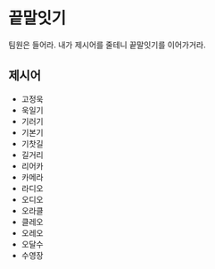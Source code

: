 # 끝말잇기
팀원은 들어라. 내가 제시어를 줄테니 끝말잇기를 이어가거라.

## 제시어
- 고정욱
- 욱일기
- 기러기
- 기본기
- 기찻길
- 길거리
- 리어카
- 카메라
- 라디오
- 오디오
- 오라클
- 클레오
- 오레오
- 오달수
- 수영장